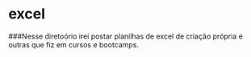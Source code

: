 # excel

###Nesse diretoório irei postar planilhas de excel de criação própria e outras que fiz em cursos e bootcamps.
